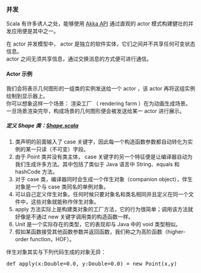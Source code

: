### 并发 ###
Scala  有许多诱人之处，能够使用 [Akka API](http://akka.io) 通过直观的 actor 模式构建健壮的并发应用便是其中之一。
  
在 actor  并发模型中， actor  是独立的软件实体，它们之间并不共享任何可变状态信息。   
actor  之间无须共享信息，通过交换消息的方式便可进行通信。   
#### Actor 示例 ####
我们会将表示几何图形的一组类的实例发送给一个 actor ，该 actor  再将这组实例绘制到显示器上。  
你可以想象这样一个场景： 渲染工厂 （ rendering farm ）在为动画生成场景。  
一旦场景渲染完毕，构成场景的几何图形便会被发送给某一 actor  进行展示。
##### 定义 Shape 类：[Shape.scala](Shape.scala) #####
1.  类声明的前面输入了 case 关键字，因此每一个构造函数参数都自动转化为实例的某一只读（不可变）字段。  
2.  由于 Point 类并没有类主体， case 关键字的另一个特征便是让编译器自动为我们生成许多方法。其中包括了类似于 Java 语言中 String、equals 和 hashCode 方法。  
3.  对于 case 类，编译器同时会生成一个伴生对象（companion object），伴生对象是一个与 case 类同名的单例对象。  
4.  可以自己定义伴生对象。任何时候只要对象名和类名相同并且定义在同一个文件中，这些对象就能称作伴生对象。  
5.  apply 方法实际上是构建类对象的工厂方法，它的行为很简单；调用该方法就好像是不通过 new 关键字调用类的构造函数一样。
6.  Unit 是一个实际存在的类型，它的表现却与 Java  中的 void 类型相似。  
7.  假如某函数接受其他函数参数并返回函数，我们称之为高阶函数（higher-order function，HOF）。  

伴生对象其实与下列代码生成的对象无异：
<pre>def apply(x:Double=0.0, y:Double=0.0) = new Point(x,y)</pre>
